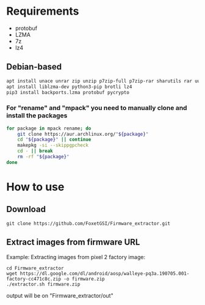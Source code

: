# Requirements
- protobuf
- LZMA
- 7z
- lz4
## Debian-based
```bash
apt install unace unrar zip unzip p7zip-full p7zip-rar sharutils rar uudeview mpack arj cabextract rename
apt install liblzma-dev python3-pip brotli lz4
pip3 install backports.lzma protobuf pycrypto
```

### For "rename" and "mpack" you need to manually clone and install the packages
```bash
for package in mpack rename; do
    git clone https://aur.archlinux.org/"${package}"
    cd "${package}" || continue
    makepkg -si --skippgpcheck
    cd - || break
    rm -rf "${package}"
done
```
# How to use
## Download
```
git clone https://github.com/FoxetGSI/Firmware_extractor.git
```

## Extract images from firmware URL
Example: Extracting images from pixel 2 factory image:
```
cd Firmware_extractor
wget https://dl.google.com/dl/android/aosp/walleye-pq3a.190705.001-factory-cc471c8c.zip -o firmware.zip
./extractor.sh firmware.zip
```
output will be on "Firmware_extractor/out"
